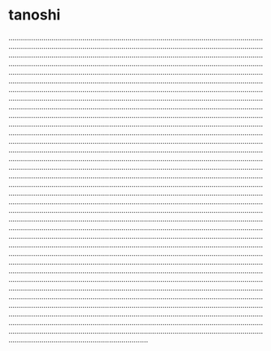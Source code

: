 # tanoshi

........................................................................................................................................................................................................................................................................................................................................................................................................................................................................................................................................................................................................................................................................................................................................................................................................................................................................................................................................................................................................................................................................................................................................................................................................................................................................................................................................................................................................................................................................................................................................................................................................................................................................................................................................................................................................................................................................................................................................................................................................................................................................................................................................................................................................................................................................................................................................................................................................................................................................................................................................................................................................................................................................................................................................................................................................................................................................................................................................................................................................................................................................................................................................................................................................................................................................................................................................................................................................................................................................................................................................................................................................................................................................................................................................................................................................................................................................................................................................................................................................................................................................................................................................................................................................................................................................................................................................................................................................................................................................................................................................................................................